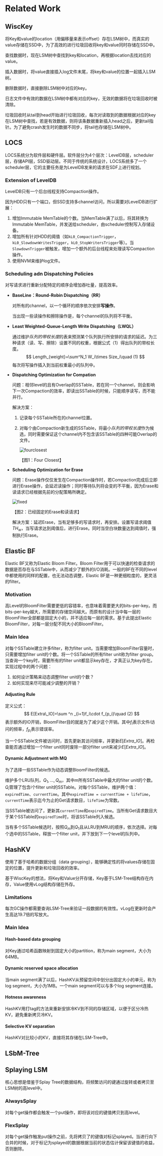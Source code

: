 # Related Work

## WiscKey

将Key和value的location（用偏移量来表示offset）存在LSM树中，而真实的value存储在SSD中，为了高效的进行垃圾回收将key和value同时存储在SSD中。

查找数据时，现在LSM树中查找到key和location，再根据location去找对应的value。

插入数据时，将value直接插入log文件末尾，将key和value的位置一起插入LSM树。

删除数据时，直接删除LSM树中对应的key。

日志文件中有效的数据在LSM树中都有对应的key，无效的数据将在垃圾回收时被清除。

垃圾回收时从tail到head开始进行垃圾回收，每次对读取到的数据根据对应的key在LSM树中查找，若是有效数据，则将该条数据重新插入head之后，更新tail指针。为了避免crash发生时的数据不同步，将tail也存储在LSM树中。

## LOCS

LOCS系统分为软件层和硬件层。软件层分为4个层次：LevelDB层，scheduler层，存储API层，SSD驱动层。不同于传统的系统设计，LOCS系统多了一个scheduler层，它的主要任务是为LevelDB发来的请求在SDF上进行规划。

### Extension of LevelDB

LevelDB只有一个后台线程支持Compaction操作。

因为HDD只有一个端口，但SSD支持多channel访问，所以需要对LevelDB进行扩展：

1. 增加Immutable MemTable的个数。当MemTable满了以后，将其转换为Immutable MemTable，并发送给scheduler，由scheduler控制写入存储设备。
2. 增加所有针对HDD的阈值（如`kL0_CompactionTrigger`，`kL0_SlowdownWritesTrigger`，`kL0_StopWritersTrigger`等）。当`SlowdownTrigger`被触发，增加一个额外的后台线程来处理读写Compaction操作。
3. 使用NVM来维护log文件。

### Scheduling adn Dispatching Policies

对写请求进行重新分配特定的顺序会增加吞吐量，提高效率。

* **BaseLine：Round-Robin Dispatching（RR）**

  对所有的channel，以一个循环的顺序依次安排**写操作**。

  当出现一些读操作和擦除操作是，每个channel的队列将不平衡。

* **Least Weighted-Queue-Length Write Dispatching（LWQL）**

  通过维护*队列的带权长度*的表来预测某个队列执行所安排的请求的延迟。为三种请求（读、写、擦除）设置不同的权重，根据公式（1）得出队列的带权长度。
  $$
  Length_{weight}=\sum^N_1 W_i\times Size_i\quad (1)
  $$
  每次将写操作插入到当前权重最小的队列中。

* **Dispatching Optimization for Compation**

  问题：相邻level的且有Overlap的SSTable，若在同一个channel，则会影响下一次Compaction的效率，即读出SSTable的时候，只能顺序读写，而不能并行。

  解决方案：

  1. 记录每个SSTable所在的channel位置。

  2. 对每个由Compaction新生成的SSTable，将最小*队列的带权长度*作为候选，同时需要保证这个channel内不包含该SSTable的四种可能Overlap的文件。

     ![fourclosest](./pic/fourclosest.png)

     【图1：Four Closest】

* **Scheduling Optimization for Erase**

  问题：Erase操作仅仅发生在Compaction操作时，若Compaction完成后立即进行Erase操作，会延迟读操作；同时等待队列将会变的不平衡，因为Erase和读请求已经根据先前的分配策略所确定。

  ![fixed](./pic/fixederaseandread.png)

  【图2：已经固定的Erase和读请求】

  解决方案：延迟Erase，当有足够多的写请求时，再安排。设置写请求阈值$TH_w$，当写请求达到阈值后，进行Erase。同时当空白块数量达到阈值时，强制执行Erase。

## Elastic BF

Elastic BF又称为Elastic Bloom Filter。Bloom Filter用于可以快速的检查请求的数据是否存在与SSTable中，从而减少了额外的I/O消耗。一般的BF在不同的level中都使用的同样的配置，也无法动态调整，Elastic BF是一种更细粒度的，更灵活的filter。

### Motivation

高Level的BloomFilter需要更低的容错率，也意味着需要更大的bits-per-key。而bits-per-key越大，所需要的存储空间越大。而原有的设计当中每一层的BloomFilter全部都是固定大小的，并不适应每一层的需求。基于此提出Elastic BloomFilter，对每一层分配不同大小的BloomFilter。

### Main Idea

对每个SSTable建立许多filter，称为filter unit。当需要增加BloomFilter容量时，只需要增加filter unit的个数。将一个SSTable的所有filter unit称为filter group。当查询一个key时，需要所有的filter unit都显示key存在，才真正认为key存在。实现过程中的两个问题：

1. 如何设计策略来动态调整filter unit的个数？
2. 如何实现来尽可能减少调整的开销？

#### Adjusting Rule

定义公式：
$$
E[Extra\_IO]=\sum ^n _{i=1}f_i\cdot f_{p_i}\quad (2)
$$
表示额外的IO开销，BloomFilter目的就是为了减少这个开销。其中$f_i$表示文件$i$访问的频率，$f_{p_i}$表示错误率。

当一个SSTable文件被访问时，首先更新其访问频率，并更新$E[Extra\_IO]$。再检查能否通过增加一个filter unit同时废除一部分filter unit来减少$E[Extra\_IO]$。

#### Dynamic Adjustment with MQ

为了选择一些SSTable作为动态调整BloomFilter的候选。

维护多个LRU队列，$Q_1,\ldots, Q_m$，其中$m$所有SSTable中最大的filter unit的个数。$Q_i$管理了包含$i$个filter unit的SSTable。对每个SSTable，维护两个值：`expiredTime`、`currentTime`。其中`expiredTime = currentTime + lifeTime`，`currentTime`表示迄今为止的Get请求数目，`lifeTime`为常数。

当SSTable被访问了，更新其`currentTime`和`expiredTime`。当所有Get请求数目大于某个SSTable的`expiredTime`时，将该SSTable列入候选。

当有多个SSTable候选时，按照$Q_m$到$Q_1$且从LRU到MRU的顺序，依次选择。对每个选中的SSTable，释放一个filter unit，并下放到下一个level的队列中。

## HashKV

使用了基于哈希的数据分组（data grouping），能够确定性的将values存储在固定的位置，提升更新和垃圾回收的效率。

基于WiscKey的想法，将Key和Value分开存储，Key基于LSM-Tree结构存在内存，Value使用vLog结构存储在外存。

### Limitations

每次GC操作都需要查询LSM-Tree来验证一段数据的有效性。vLog在更新时会产生高达19.7倍的写放大。

### Main Idea

#### Hash-based data grouping

对Key通过哈希函数映射到固定大小的partition，称为main segment，大小为64MB。

#### Dynamic reserved space allocation

当main segment满了以后，HashKV从预留空间中划分出固定大小的单元，称为log segment，大小为1MB。一个main segment可以与多个log segment连接。

#### Hotness awareness

HashKV用打tag的方法来重新安排冷KV到不同的存储区域，以便于区分冷热KV，避免重新拷贝冷KV。

#### Selective KV separation

HashKV对比较小的KV，直接将其存储在LSM-Tree中。

## LSbM-Tree



## Splaying LSM

核心思想是借鉴于Splay Tree的数据结构，将频繁访问的键通过旋转或者拷贝至LSM树的高level中。

### AlwaysSplay

对每个get操作都会触发一个put操作，即将该对应的键值拷贝到高level。

### FlexSplay

对每个get操作触发put操作之前，先将拷贝了的键值对标记splayed。当进行向下合并的时候，对于标记为splayed的数据根据当前的状态估计保留该键值的收益，否则删除。

